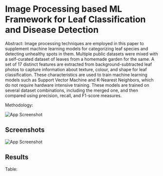 
# Image Processing based ML Framework for Leaf Classification and Disease Detection


Abstract:
Image processing techniques are employed in this
paper to supplement machine learning models for categorizing
leaf species and detecting unhealthy spots in them. Multiple public
datasets were mixed with a self-curated dataset of leaves from a
homemade garden for the same. A set of 17 distinct features are
extracted from background-subtracted leaf photos to capture
information about texture, colour, and shape for leaf
classification. These characteristics are used to train machine
learning models such as Support Vector Machine and K-Nearest
Neighbors, which do not require hardware intensive training.
These models are trained on several dataset combinations,
including the merged one, and then compared using precision,
recall, and F1-score measures.

Methodology:

![App Screenshot](https://user-images.githubusercontent.com/52126773/168421012-f1ca2a53-6801-4ec4-a9c7-fcc6af2e70ee.png=150x200)
## Screenshots

![App Screenshot](https://user-images.githubusercontent.com/52126773/168420865-725cf378-0c41-464b-8d11-82ac732dc4bc.png=100x100)


## Results

Table:
